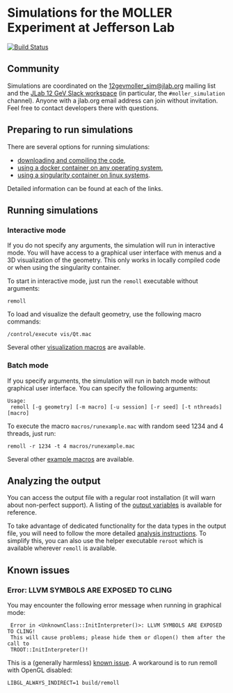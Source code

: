 # Simulations for the MOLLER Experiment at Jefferson Lab

[![Build Status](http://travis-ci.org/JeffersonLab/remoll.svg?branch=develop)](https://travis-ci.org/JeffersonLab/remoll)

## Community

Simulations are coordinated on the [12gevmoller_sim@jlab.org](https://mailman.jlab.org/mailman/listinfo/12gevmoller_sim) mailing list and the [JLab 12 GeV Slack workspace](https://jlab12gev.slack.com) (in particular, the `#moller_simulation` channel). Anyone with a jlab.org email address can join without invitation. Feel free to contact developers there with questions.

## Preparing to run simulations

There are several options for running simulations:
- [downloading and compiling the code](README.Compiling.md),
- [using a docker container on any operating system](README.Docker.md),
- [using a singularity container on linux systems](README.Singularity.md).

Detailed information can be found at each of the links.

## Running simulations

### Interactive mode

If you do not specify any arguments, the simulation will run in interactive mode. You will have access to a graphical user interface with menus and a 3D visualization of the geometry. This only works in locally compiled code or when using the singularity container.

To start in interactive mode, just run the `remoll` executable without arguments:
```
remoll
```

To load and visualize the default geometry, use the following macro commands:
```
/control/execute vis/Qt.mac
```
Several other [visualization macros](vis/README.md) are available.

### Batch mode

If you specify arguments, the simulation will run in batch mode without graphical user interface. You can specify the following arguments:
```
Usage:
 remoll [-g geometry] [-m macro] [-u session] [-r seed] [-t nthreads] [macro]
```

To execute the macro `macros/runexample.mac` with random seed 1234 and 4 threads, just run:
```
remoll -r 1234 -t 4 macros/runexample.mac
```

Several other [example macros](macros/README.md) are available.

## Analyzing the output

You can access the output file with a regular root installation (it will warn about non-perfect support). A listing of the [output variables](README.variables.md) is available for reference.

To take advantage of dedicated functionality for the data types in the output file, you will need to follow the more detailed [analysis instructions](analysis/README.md). To simplify this, you can also use the helper executable `reroot` which is available wherever `remoll` is available.

## Known issues

### Error: LLVM SYMBOLS ARE EXPOSED TO CLING

You may encounter the following error message when running in graphical mode:
```
 Error in <UnknownClass::InitInterpreter()>: LLVM SYMBOLS ARE EXPOSED TO CLING!
 This will cause problems; please hide them or dlopen() them after the call to
 TROOT::InitInterpreter()!
```
This is a (generally harmless) [known issue](https://github.com/JeffersonLab/remoll/issues/40). A workaround is to run remoll with OpenGL disabled:
```
LIBGL_ALWAYS_INDIRECT=1 build/remoll
```
